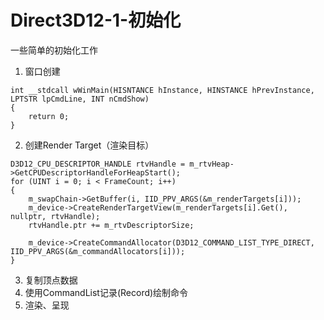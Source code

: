 # Direct3D12-1-初始化
一些简单的初始化工作
1. 窗口创建
```
int __stdcall wWinMain(HISNTANCE hInstance, HINSTANCE hPrevInstance, LPTSTR lpCmdLine, INT nCmdShow)
{
    return 0;
}
```
2. 创建Render Target（渲染目标）
```
D3D12_CPU_DESCRIPTOR_HANDLE rtvHandle = m_rtvHeap->GetCPUDescriptorHandleForHeapStart();
for (UINT i = 0; i < FrameCount; i++)
{
    m_swapChain->GetBuffer(i, IID_PPV_ARGS(&m_renderTargets[i]));
    m_device->CreateRenderTargetView(m_renderTargets[i].Get(), nullptr, rtvHandle);
    rtvHandle.ptr += m_rtvDescriptorSize;

    m_device->CreateCommandAllocator(D3D12_COMMAND_LIST_TYPE_DIRECT, IID_PPV_ARGS(&m_commandAllocators[i]));
}
```
3. 复制顶点数据
4. 使用CommandList记录(Record)绘制命令 
5. 渲染、呈现
